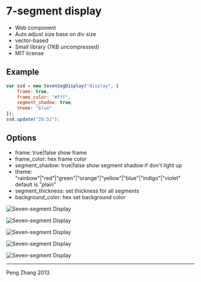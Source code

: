 # 7-segment display
- Web component
- Auto adjust size base on div size
- vector-based
- Small library (7KB uncompressed)
- MIT license

Example
-------

```JavaScript
var ssd = new SevenSegDisplay("display", {
	frame: true,
	frame_color: "#fff",
	segment_shadow: true,
	theme: "blue"
});
ssd.update("20:52");
```

Options
-------

* frame: true|false show frame
* frame_color: hex frame color
* segment_shadow: true|false show segment shadow if don't light up
* theme: "rainbow"|"red"|"green"|"orange"|"yellow"|"blue"|"indigo"|"violet" default is "plain"
* segment_thickness: set thickness for all segments
* background_color: hex set background color

![Seven-segment Display](https://raw.github.com/PuffyCoffee/Seven-segment-display/master/screenshot/ssd.png "Seven-segment display")

![Seven-segment Display](https://raw.github.com/PuffyCoffee/Seven-segment-display/master/screenshot/ssd2.png "Seven-segment display")

![Seven-segment Display](https://raw.github.com/PuffyCoffee/Seven-segment-display/master/screenshot/ssd3.png "Seven-segment display")

![Seven-segment Display](https://raw.github.com/PuffyCoffee/Seven-segment-display/master/screenshot/ssd4.png "Seven-segment display")

![Seven-segment Display](https://raw.github.com/PuffyCoffee/Seven-segment-display/master/screenshot/ssd5.png "Seven-segment display")

-------

Peng Zhang 2013
